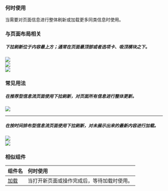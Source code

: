 

### 何时使用

当需要对页面信息进行整体刷新或加载更多同类信息时使用。

### 与页面布局相关

##### 下拉刷新位于内容最上方；通常在页面最顶部或者选项卡、吸顶模块之下。

<div class="legend">

  <div class="item">
    <img src="https://tdesign.gtimg.com/site/design/mobile-guide/pull-downre-fresh/pull-downre-fresh-1.png" />
  </div>

  <div class="item">
    <img src="https://tdesign.gtimg.com/site/design/mobile-guide/pull-downre-fresh/pull-downre-fresh-2.png" />
  </div>

</div>

<div class="legend">

  <div class="item">
    <img src="https://tdesign.gtimg.com/site/design/mobile-guide/pull-downre-fresh/pull-downre-fresh-3.png" />
  </div>
</div>

### 常见用法

##### 在推荐型信息流页面使用下拉刷新，对页面所有信息进行整体更新。

<div class="legend">
  <div class="item">
    <img src="https://tdesign.gtimg.com/site/design/mobile-guide/pull-downre-fresh/pull-downre-fresh-4.png" />
  </div>
</div>

<hr />

##### 在按时间排布型信息流页面使用下拉刷新，对未展示出来的最新内容进行加载。

<div class="legend">
  <div class="item">
    <img src="https://tdesign.gtimg.com/site/design/mobile-guide/pull-downre-fresh/pull-downre-fresh-5.png" />
    <em></em>
  </div>
  <div class="item">
    <img src="https://tdesign.gtimg.com/site/design/mobile-guide/pull-downre-fresh/pull-downre-fresh-6.png" />
    <em></em>
  </div>
</div>


### 相似组件

| 组件名            | 何时使用                                   |
| :---------------- | :----------------------------------------- |
| [加载](./loading) | 当打开新页面或操作完成后，等待加载时使用。 |
